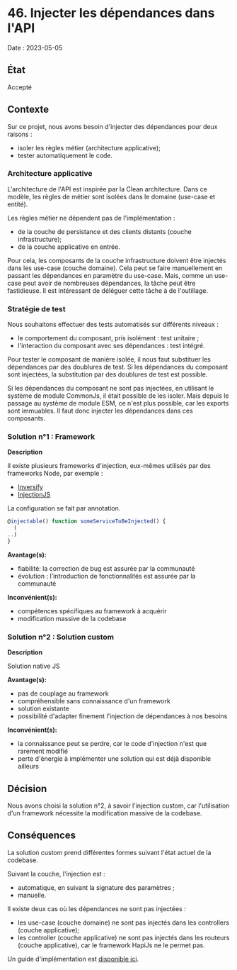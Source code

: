 # 46. Injecter les dépendances dans l'API

Date : 2023-05-05

## État

Accepté

## Contexte

Sur ce projet, nous avons besoin d'injecter des dépendances pour deux raisons :

- isoler les règles métier (architecture applicative);
- tester automatiquement le code.

### Architecture applicative

L'architecture de l'API est inspirée par la Clean architecture.
Dans ce modèle, les règles de métier sont isolées dans le domaine (use-case et entité).

Les règles métier ne dépendent pas de l'implémentation :

- de la couche de persistance et des clients distants (couche infrastructure);
- de la couche applicative en entrée.

Pour cela, les composants de la couche infrastructure doivent être injectés dans les use-case (couche domaine).
Cela peut se faire manuellement en passant les dépendances en paramètre du use-case.
Mais, comme un use-case peut avoir de nombreuses dépendances, la tâche peut être fastidieuse.
Il est intéressant de déléguer cette tâche à de l'outillage.

### Stratégie de test

Nous souhaitons effectuer des tests automatisés sur différents niveaux :

- le comportement du composant, pris isolément : test unitaire ;
- l'interaction du composant avec ses dépendances : test intégré.

Pour tester le composant de manière isolée, il nous faut substituer les dépendances par des doublures de test.
Si les dépendances du composant sont injectées, la substitution par des doublures de test est possible.

Si les dépendances du composant ne sont pas injectées, en utilisant le système de module CommonJs, il était possible de
les isoler. Mais depuis le passage au système de module ESM, ce n'est plus possible, car les exports sont immuables.
Il faut donc injecter les dépendances dans ces composants.

### Solution n°1 : Framework

**Description**

Il existe plusieurs frameworks d'injection, eux-mêmes utilisés par des frameworks Node, par exemple :

- [Inversify](https://github.com/inversify/InversifyJS)
- [InjectionJS](https://github.com/mgechev/injection-js)

La configuration se fait par annotation.

```js
@injectable() function someServiceToBeInjected() {
  (
..)
}
```

**Avantage(s):**

- fiabilité: la correction de bug est assurée par la communauté
- évolution : l'introduction de fonctionnalités est assurée par la communauté

**Inconvénient(s):**

- compétences spécifiques au framework à acquérir
- modification massive de la codebase

### Solution n°2 : Solution custom

**Description**

Solution native JS

**Avantage(s):**

- pas de couplage au framework
- compréhensible sans connaissance d'un framework
- solution existante
- possibilité d'adapter finement l'injection de dépendances à nos besoins

**Inconvénient(s):**

- la connaissance peut se perdre, car le code d'injection n'est que rarement modifié
- perte d'énergie à implémenter une solution qui est déjà disponible ailleurs

## Décision

Nous avons choisi la solution n°2, à savoir l'injection custom, car l'utilisation d'un framework nécessite la
modification massive de la codebase.

## Conséquences

La solution custom prend différentes formes suivant l'état actuel de la codebase.

Suivant la couche, l'injection est :

- automatique, en suivant la signature des paramètres ;
- manuelle.

Il existe deux cas où les dépendances ne sont pas injectées :

- les use-case (couche domaine) ne sont pas injectés dans les controllers (couche applicative);
- les controller (couche applicative) ne sont pas injectés dans les routeurs (couche applicative), car le framework
  HapiJs ne le permet pas.

Un guide d'implémentation est [disponible ici](../api-dependencies.md).

